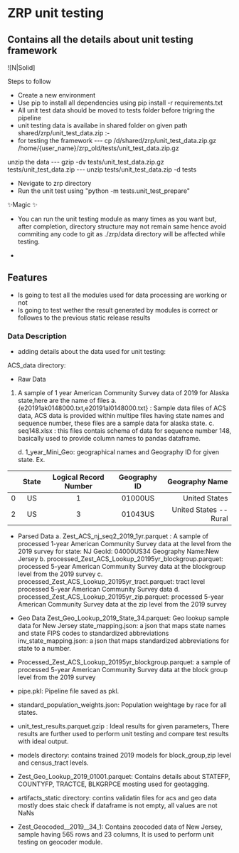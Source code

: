 # ZRP unit testing
## Contains all the details about unit testing framework

![N|Solid]



Steps to follow

- Create a new environment 
- Use pip to install all dependencies using pip install -r requirements.txt
- All unit test data should be moved to tests folder before trigring the pipeline
- unit testing data is availabe in shared folder on given path shared/zrp/unit_test_data.zip :-
- for testing the framework
--- cp /d/shared/zrp/unit_test_data.zip.gz /home/{user_name}/zrp_old/tests/unit_test_data.zip.gz

unzip the data 
--- gzip -dv tests/unit_test_data.zip.gz  tests/unit_test_data.zip
--- unzip tests/unit_test_data.zip -d  tests

- Nevigate to zrp directory
- Run the unit test using "python -m tests.unit_test_prepare" 

 ✨Magic ✨

- You can run the unit testing module as many times as you want but, after completion, directory structure may not remain same hence avoid commiting any code to git as ./zrp/data directory will be affected while testing. 

-
## Features

- Is going to test all the modules used for data processing are working or not
- Is going to test wether the result generated by modules is correct or followes to the previous static release results


### Data Description 
- adding details about the data used for unit testing:


ACS_data directory: 
- Raw Data
1. A sample of 1 year American Community Survey data of 2019 for Alaska state,here are the name of files
    a. {e20191ak0148000.txt,e20191al0148000.txt} : Sample data files of ACS data, ACS data is provided within multipe files having state names and sequence number, these files are a sample data for alaska state.
    c. seq148.xlsx : this files contais schema of data for sequence number 148, basically used to provide column names to pandas dataframe.
    
    d. 1_year_Mini_Geo: geographical names and Geography ID for given state. Ex.
         
         
|      | State   |   Logical Record Number | Geography ID      | Geography Name         |
|----- |:-------:|:-----------------------:|:-----------------:|-----------------------:|
|    0 | US      |                       1 | 01000US           | United States          |
|    2 | US      |                       3 | 01043US           | United States -- Rural |
 

- Parsed Data
    a. Zest_ACS_nj_seq2_2019_1yr.parquet : A sample of processed 1-year American Community Survey data at the  level from the 2019 survey for state: NJ	GeoId: 04000US34	Geography Name:New Jersey
    b. processed_Zest_ACS_Lookup_20195yr_blockgroup.parquet:  processed 5-year American Community Survey data at the blockgroup level from the 2019 survey
    c. processed_Zest_ACS_Lookup_20195yr_tract.parquet: tract level processed 5-year American Community Survey data
    d. processed_Zest_ACS_Lookup_20195yr_zip.parquet: processed 5-year American Community Survey data at the zip  level from the 2019 survey 

- Geo Data
  Zest_Geo_Lookup_2019_State_34.parquet: Geo lookup sample data for New Jersey
  state_mapping.json: a json that maps state names and state FIPS codes to standardized abbreviations
  inv_state_mapping.json: a json that maps standardized abbreviations for state to a number. 
  
 - Processed_Zest_ACS_Lookup_20195yr_blockgroup.parquet: 
   a sample of processed 5-year American Community Survey data at the block group level from the 2019 survey
 
 - pipe.pkl: Pipeline file saved as pkl.
 
 - standard_population_weights.json: Population weightage by race for all states.
 - unit_test_results.parquet.gzip  : Ideal results for given parameters, There results are further used to perform unit testing and compare test results with ideal output.
 
 - models directory: contains trained 2019 models for block_group,zip level and census_tract levels.
 
 - Zest_Geo_Lookup_2019_01001.parquet:  Contains details about STATEFP,	COUNTYFP,	TRACTCE, BLKGRPCE mosting used for geotagging.

 - artifacts_static directory:
 contins validatin files for acs and geo data mostly does staic check if dataframe is not empty, all values are not NaNs 
  
- Zest_Geocoded__2019__34_1: Contains zeocoded data of New Jersey, sample having 565 rows and  23 columns, It is used to perform unit testing on geocoder module.
